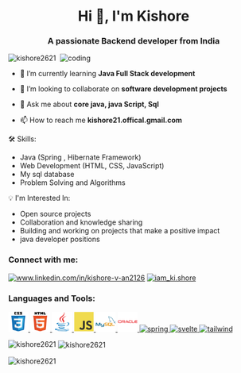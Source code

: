 <h1 align="center">Hi 👋, I'm Kishore</h1>
<h3 align="center">A passionate Backend developer from India</h3>
 <img align="right" alt="coding" width="400" src="https://camo.githubusercontent.com/e34348af3f1c09322e1a24c027544db7f7968cc67e290fe72ff471494b872710/68747470733a2f2f632e74656e6f722e636f6d2f714a35657656732d5f755541414141432f636f64696e672e676966" alt="kishore2126" /> 

<p align="left"> <img src="https://komarev.com/ghpvc/?username=kishore2621&label=Profile%20views&color=0e75b6&style=flat" alt="kishore2621" /> </p>

- 🌱 I’m currently learning **Java Full Stack development**

- 👯 I’m looking to collaborate on **software development projects**

- 💬 Ask me about **core java, java Script, Sql**

- 📫 How to reach me **kishore21.offical.gmail.com**

 🛠️ Skills:
- Java (Spring , Hibernate Framework)
- Web Development (HTML, CSS, JavaScript)
- My sql database
- Problem Solving and Algorithms

💡 I'm Interested In:

- Open source projects
- Collaboration and knowledge sharing
- Building and working on projects that make a positive impact
- java developer positions

<h3 align="left">Connect with me:</h3>
<p align="left">
<a href="https://linkedin.com/in/www.linkedin.com/in/kishore-v-an2126" target="blank"><img align="center" src="https://raw.githubusercontent.com/rahuldkjain/github-profile-readme-generator/master/src/images/icons/Social/linked-in-alt.svg" alt="www.linkedin.com/in/kishore-v-an2126" height="30" width="40" /></a>
<a href="https://instagram.com/iam_ki.shore" target="blank"><img align="center" src="https://raw.githubusercontent.com/rahuldkjain/github-profile-readme-generator/master/src/images/icons/Social/instagram.svg" alt="iam_ki.shore" height="30" width="40" /></a>
</p>

<h3 align="left">Languages and Tools:</h3>
<p align="left"> <a href="https://www.w3schools.com/css/" target="_blank" rel="noreferrer"> <img src="https://raw.githubusercontent.com/devicons/devicon/master/icons/css3/css3-original-wordmark.svg" alt="css3" width="40" height="40"/> </a> <a href="https://www.w3.org/html/" target="_blank" rel="noreferrer"> <img src="https://raw.githubusercontent.com/devicons/devicon/master/icons/html5/html5-original-wordmark.svg" alt="html5" width="40" height="40"/> </a> <a href="https://www.java.com" target="_blank" rel="noreferrer"> <img src="https://raw.githubusercontent.com/devicons/devicon/master/icons/java/java-original.svg" alt="java" width="40" height="40"/> </a> <a href="https://developer.mozilla.org/en-US/docs/Web/JavaScript" target="_blank" rel="noreferrer"> <img src="https://raw.githubusercontent.com/devicons/devicon/master/icons/javascript/javascript-original.svg" alt="javascript" width="40" height="40"/> </a> <a href="https://www.mysql.com/" target="_blank" rel="noreferrer"> <img src="https://raw.githubusercontent.com/devicons/devicon/master/icons/mysql/mysql-original-wordmark.svg" alt="mysql" width="40" height="40"/> </a> <a href="https://www.oracle.com/" target="_blank" rel="noreferrer"> <img src="https://raw.githubusercontent.com/devicons/devicon/master/icons/oracle/oracle-original.svg" alt="oracle" width="40" height="40"/> </a> <a href="https://spring.io/" target="_blank" rel="noreferrer"> <img src="https://www.vectorlogo.zone/logos/springio/springio-icon.svg" alt="spring" width="40" height="40"/> </a> <a href="https://svelte.dev" target="_blank" rel="noreferrer"> <img src="https://upload.wikimedia.org/wikipedia/commons/1/1b/Svelte_Logo.svg" alt="svelte" width="40" height="40"/> </a> <a href="https://tailwindcss.com/" target="_blank" rel="noreferrer"> <img src="https://www.vectorlogo.zone/logos/tailwindcss/tailwindcss-icon.svg" alt="tailwind" width="40" height="40"/> </a> </p>

<p><img align="left" src="https://github-readme-stats.vercel.app/api/top-langs?username=kishore2621&show_icons=true&locale=en&layout=compact" alt="kishore2621" /></p>

<p>&nbsp;<img align="center" src="https://github-readme-stats.vercel.app/api?username=kishore2621&show_icons=true&locale=en" alt="kishore2621" /></p>

<p><img align="center" src="https://github-readme-streak-stats.herokuapp.com/?user=kishore2621&" alt="kishore2621" /></p>

